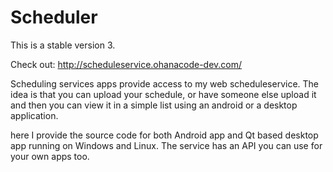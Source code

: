 # Scheduler

This is a stable version 3.

Check out: http://scheduleservice.ohanacode-dev.com/

Scheduling services apps provide access to my web scheduleservice. The idea is that you can upload your schedule, 
or have someone else upload it and then you can view it in a simple list using an android or a desktop application.

here I provide the source code for both Android app and Qt based desktop app running on Windows and Linux. 
The service has an API you can use for your own apps too.
